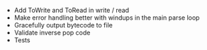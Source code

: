 - Add ToWrite and ToRead in write / read 
- Make error handling better with windups in the main parse loop
- Gracefully output bytecode to file 
- Validate inverse pop code
- Tests 
